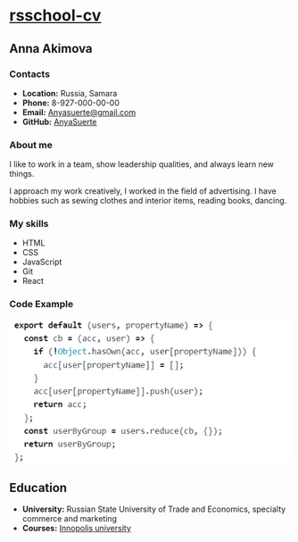 # [rsschool-cv](https://AnyaSuerte.github.io/rsschool-cv/)

## Anna Akimova

### Contacts

* __Location:__ Russia, Samara
* __Phone:__ 8-927-000-00-00
* __Email:__ <Anyasuerte@gmail.com>
* __GitHub:__ [AnyaSuerte](https://github.com/AnyaSuerte)

### About me

I like to work in a team, show leadership qualities, and always learn new things.

I approach my work creatively, I worked in the field of advertising. I have hobbies such as sewing clothes and interior items, reading books, dancing.

### My skills

* HTML
* CSS
* JavaScript
* Git
* React

### Code Example

![code](code.png)

## Education

* __University:__ Russian State University of Trade and Economics, specialty commerce and marketing
* __Courses:__ [Innopolis university](https://stc.innopolis.university/)
